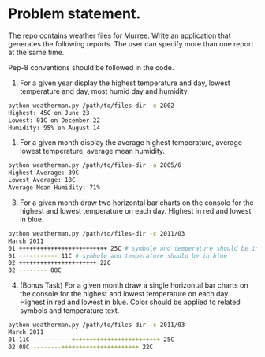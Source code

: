 # Problem statement.
The repo contains weather files for Murree. Write an application that generates the following reports. The user can specify more than one report at the same time.

<!--
The program should be designed as follows:
Define a data structure for holding each weather reading.
Define a class for parsing the files and populating the readings data structure with correct data types.
Define a data structure for holding the calculations results.
Define a class for computing the calculations given the readings data structure.
Define a class for creating the reports given the results data structure.
Define main for assembling the above and running the program.
-->
Pep-8 conventions should be followed in the code.

1. For a given year display the highest temperature and day, lowest temperature and day, most humid day and humidity.

```sh
python weatherman.py /path/to/files-dir -e 2002
Highest: 45C on June 23
Lowest: 01C on December 22
Humidity: 95% on August 14
```

1. For a given month display the average highest temperature, average lowest temperature, average mean humidity.

```sh
python weatherman.py /path/to/files-dir -a 2005/6
Highest Average: 39C
Lowest Average: 18C
Average Mean Humidity: 71%
```

3. For a given month draw two horizontal bar charts on the console for the highest and lowest temperature on each day. Highest in red and lowest in blue.

```sh
python weatherman.py /path/to/files-dir -c 2011/03
March 2011
01 +++++++++++++++++++++++++ 25C # symbole and temperature should be in red
01 ----------- 11C # symbole and temperature should be in blue
02 ++++++++++++++++++++++ 22C
02 -------- 08C
```

4. (Bonus Task) For a given month draw a single horizontal bar charts on the console for the highest and lowest temperature on each day. Highest in red and lowest in blue. Color should be applied to related symbols and temperature text.

```sh
python weatherman.py /path/to/files-dir -c 2011/03
March 2011
01 11C -----------+++++++++++++++++++++++++ 25C
02 08C --------++++++++++++++++++++++ 22C
```
